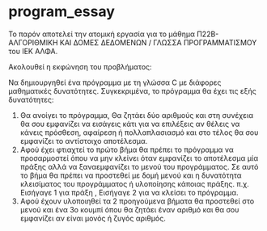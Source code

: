 # program_essay

Το παρόν αποτελεί την ατομική εργασία για το μάθημα  Π22Β-ΑΛΓΟΡΙΘΜΙΚΗ ΚΑΙ ΔΟΜΕΣ ΔΕΔΟΜΕΝΩΝ / ΓΛΩΣΣΑ ΠΡΟΓΡΑΜΜΑΤΙΣΜΟΥ του ΙΕΚ ΑΛΦΑ.

Ακολουθεί η εκφώνηση του προβλήματος:

Να δημιουργηθεί ένα πρόγραμμα με τη γλώσσα C με διάφορες μαθηματικές δυνατότητες. Συγκεκριμένα, το πρόγραμμα θα έχει τις εξής δυνατότητες:
1) Θα ανοίγει το πρόγραμμα, Θα ζητάει δύο αριθμούς και στη συνέχεια θα σου εμφανίζει να εισάγεις κάτι για να επιλέξεις αν θέλεις να κάνεις
πρόσθεση, αφαίρεση ή πολλαπλασιασμό και στο τέλος θα σου εμφανίζει το αντίστοιχο αποτέλεσμα.
2) Αφού έχει φτιαχτεί το πρώτο βήμα θα πρέπει το πρόγραμμα να προσαρμοστεί όπου να μην κλείνει όταν εμφανίζει το αποτέλεσμα μία πράξης αλλά να 
ξαναεμφανίζει το μενού του προγράμματος.
Σε αυτό το βήμα θα πρέπει να προστεθεί με δομή μενού και η δυνατότητα κλεισίματος του προγράμματος ή υλοποίησης κάποιας πράξης.
π.χ. Εισήγαγε 1 για πράξη , Εισήγαγε 2 για να κλείσει το πρόγραμμα.
3) Αφού έχουν υλοποιηθεί τα 2 προηγούμενα βήματα θα προστεθεί στο μενού και ένα 3ο κουμπί όπου θα ζητάει έναν αριθμό και θα σου εμφανίζει αν είναι
μονός ή ζυγός αριθμός.
